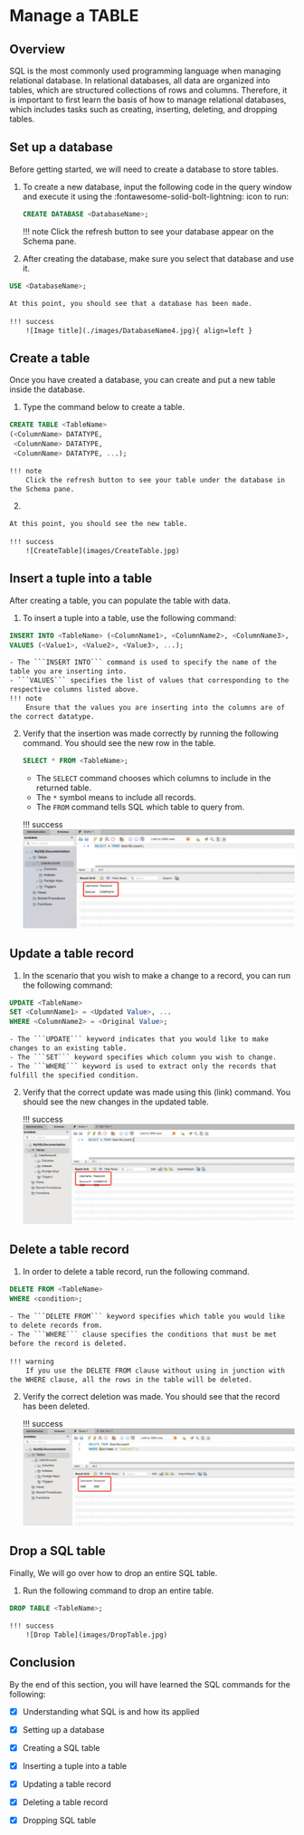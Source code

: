 # Manage a TABLE

## Overview
SQL is the most commonly used programming language when managing relational database. In relational databases, all data are organized into tables, which are structured collections of rows and columns. Therefore, it is important to first learn the basis of how to manage relational databases, which includes tasks such as creating, inserting, deleting, and dropping tables.

## Set up a database
Before getting started, we will need to create a database to store tables.

1. To create a new database, input the following code in the query window and execute it using the :fontawesome-solid-bolt-lightning: icon to run:
    ``` sql
    CREATE DATABASE <DatabaseName>;    
    ```

    !!! note
        Click the refresh button to see your database appear on the Schema pane.

2. After creating the database, make sure you select that database and use it. 
``` sql
USE <DatabaseName>;
```
    At this point, you should see that a database has been made. 

    !!! success
        ![Image title](./images/DatabaseName4.jpg){ align=left }

## Create a table
Once you have created a database, you can create and put a new table inside the database. 

1. Type the command below to create a table.
``` sql
CREATE TABLE <TableName>        
(<ColumnName> DATATYPE,         
 <ColumnName> DATATYPE,         
 <ColumnName> DATATYPE, ...);
```

    !!! note
        Click the refresh button to see your table under the database in the Schema pane.

2. 

    At this point, you should see the new table.

    !!! success
        ![CreateTable](images/CreateTable.jpg)

## Insert a tuple into a table
After creating a table, you can populate the table with data.

1. To insert a tuple into a table, use the following command:
``` sql
INSERT INTO <TableName> (<ColumnName1>, <ColumnName2>, <ColumnName3>, ...) 
VALUES (<Value1>, <Value2>, <Value3>, ...); 
```
    - The ```INSERT INTO``` command is used to specify the name of the table you are inserting into.
    - ```VALUES``` specifies the list of values that corresponding to the respective columns listed above.
    !!! note
        Ensure that the values you are inserting into the columns are of the correct datatype.


2. Verify that the insertion was made correctly by running the following command.  You should see the new row in the table.

    ``` sql
    SELECT * FROM <TableName>;
    ```

    - The ```SELECT``` command chooses which columns to include in the returned table.
    - The ```*``` symbol means to include all records.
    - The ```FROM``` command tells SQL which table to query from.

    !!! success
        ![Image title](images/VerifyTable.jpg)

## Update a table record
1. In the scenario that you wish to make a change to a record, you can run the following command:
``` sql
UPDATE <TableName>
SET <ColumnName1> = <Updated Value>, ...
WHERE <ColumnName2> = <Original Value>;
```
    - The ```UPDATE``` keyword indicates that you would like to make changes to an existing table.
    - The ```SET``` keyword specifies which column you wish to change.
    - The ```WHERE``` keyword is used to extract only the records that fulfill the specified condition.

2. Verify that the correct update was made using this (link) command. You should see the new changes in the updated table.

    !!! success
        ![Update Table Record](images/UpdateTable.jpg)

## Delete a table record

1. In order to delete a table record, run the following command.
``` sql
DELETE FROM <TableName>
WHERE <condition>;
```
    - The ```DELETE FROM``` keyword specifies which table you would like to delete records from.
    - The ```WHERE``` clause specifies the conditions that must be met before the record is deleted.

    !!! warning
        If you use the DELETE FROM clause without using in junction with the WHERE clause, all the rows in the table will be deleted.

2. Verify the correct deletion was made. You should see that the record has been deleted.

    !!! success
        ![Delete Table Record](images/DeleteTableData.jpg)



## Drop a SQL table
Finally, We will go over how to drop an entire SQL table. 

1. Run the following command to drop an entire table.
``` sql
DROP TABLE <TableName>;
```

    !!! success
        ![Drop Table](images/DropTable.jpg)


## Conclusion
By the end of this section, you will have learned the SQL commands for the following:

- [x] Understanding what SQL is and how its applied
- [x] Setting up a database
- [x] Creating a SQL table
- [x] Inserting a tuple into a table
- [x] Updating a table record
- [x] Deleting a table record
- [x] Dropping SQL table


